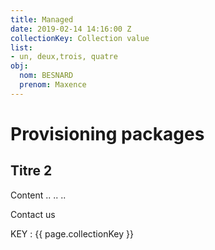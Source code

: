 ```yaml
---
title: Managed
date: 2019-02-14 14:16:00 Z
collectionKey: Collection value
list:
- un, deux,trois, quatre
obj:
  nom: BESNARD
  prenom: Maxence
---
```


# Provisioning packages

## Titre 2

Content ..
..
..

Contact us

KEY : {{ page.collectionKey }}